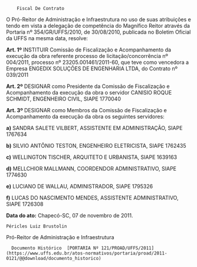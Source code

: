         Fiscal De Contrato  

O Pró-Reitor de Administração e Infraestrutura no uso de suas atribuições e tendo em vista a delegação de competência do Magnífico Reitor através da Portaria nº 354/GR/UFFS/2010, de 30/08/2010, publicada no Boletim Oficial da UFFS na mesma data, resolve:

 **Art. 1º** INSTITUIR Comissão de Fiscalização e Acompanhamento da execução da obra referente processo de licitação/concorrência nº 004/2011, processo nº 23205.001461/2011-60, que teve como vencedora a Empresa ENGEDIX SOLUÇÕES DE ENGENHARIA LTDA, do Contrato nº 039/2011

 **Art. 2º** DESIGNAR como Presidente da Comissão de Fiscalização e Acompanhamento da execução da obra o servidor CANISIO ROQUE SCHMIDT, ENGENHEIRO CIVIL, SIAPE 1770040

 **Art. 3º** DESIGNAR como Membros da Comissão de Fiscalização e Acompanhamento da execução da obra os seguintes servidores:

 **a)** SANDRA SALETE VILBERT, ASSISTENTE EM ADMINISTRAÇÃO, SIAPE 1767634

 **b)** SILVIO ANTÔNIO TESTON, ENGENHEIRO ELETRICISTA, SIAPE 1762435

 **c)** WELLINGTON TISCHER, ARQUITETO E URBANISTA, SIAPE 1639163

 **d)** MELLCHIOR MALLMANN, COORDENDOR ADMINISTRATIVO, SIAPE 1774630

 **e)** LUCIANO DE WALLAU, ADMINISTRADOR, SIAPE 1795326

 **f)** LUCAS DO NASCIMENTO MENDES, ASSISTENTE ADMINISTRATIVO, SIAPE 1726308

  

   **Data do ato:** Chapecó-SC, 07 de novembro de 2011.   
 

    Péricles Luiz Brustolin   
 Pró-Reitor de Administração e Infraestrutura 

      Documento Histórico  [PORTARIA Nº 121/PROAD/UFFS/2011](https://www.uffs.edu.br/atos-normativos/portaria/proad/2011-0121/@@download/documento_historico)     
      